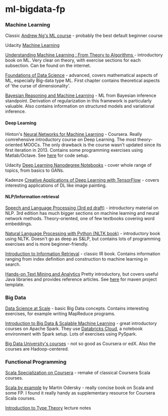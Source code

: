 # ml-bigdata-fp


### Machine Learning
Classic [Andrew Ng's ML course](https://www.coursera.org/learn/machine-learning) - probably the best default beginner course

Udacity [Machine Learning](https://www.udacity.com/course/machine-learning--ud262)

[Understanding Machine Learning : From Theory to Algorithms ](http://www.cs.huji.ac.il/~shais/UnderstandingMachineLearning/)- introductory book on ML. Very clear on theory, with exercise sections for each subsection. Can be found on the internet.

[Foundations of Data Science](http://www.cs.cornell.edu/jeh/bookMay2015.pdf) - advanced, covers mathematical aspects of ML, especially Big-data type ML. First chapter contains theoretical aspects of 'the curse of dimensionality'.

[Bayesian Reasoning and Machine Learning](http://web4.cs.ucl.ac.uk/staff/D.Barber/textbook/090310.pdf) - ML from Bayesian inference standpoint. Derivation of regularization in this framework is particularly valuable. Also contains information on structured models and variational inference.


#### Deep Learning

Hinton's [Neural Networks for Machine Learning](https://www.coursera.org/learn/neural-networks/) - Coursera. Really comrehensive introductory course on Deep Learning. The most theory-oriented MOOCs. The only drawback is the course wasn't updated since its first iteration in 2013. Contains some programming exercises using Matlab/Octave. See [here](https://github.com/lambdaofgod/neural-networks-coursera-setup) for code setup.

Udacity [Deep Learning Nanodegree Notebooks](https://github.com/udacity/deep-learning) - cover whole range of topics, from basics to GANs.

Kadenze [Creative Applications of Deep Learning with TensorFlow](https://www.kadenze.com/courses/creative-applications-of-deep-learning-with-tensorflow-i/info) - covers interesting applications of DL like image painting.

#### NLP/Information retrieval

[Speech and Language Processing (3rd ed draft)](https://web.stanford.edu/~jurafsky/slp3/) - introductory material on NLP. 3rd edition has much bigger sections on machine learning and neural network methods. Theory-oriented, one of few textbooks covering word embeddings.

[Natural Language Processing with Python (NLTK book)](http://www.nltk.org/book/) - introductory book using NLTK. Doesn't go as deep as S&LP, but contains lots of programming exercises and is more beginner-friendly.

[Introduction to Information Retrieval](https://nlp.stanford.edu/IR-book/) - classic IR book. Contains information ranging from index definition and construction to machine learning in search.

[Hands-on Text Mining and Analytics](https://www.coursera.org/learn/text-mining-analytics) Pretty introductory, but covers useful Java libraries and provides reference articles. See [here](https://github.com/lambdaofgod/yTextMiner) for maven project template.

### Big Data

[Data Science at Scale](https://www.coursera.org/specializations/data-science) - basic Big Data concepts. Contains interesting exercises, for example writing MapReduce programs.

[Introduction to Big Data & Scalable Machine Learning](https://docs.databricks.com/spark/latest/training/index.html) - great introductory courses on Apache Spark.
They use [Databricks Cloud](https://community.cloud.databricks.com/), a notebook environment with Spark setup.
Lots of exercises using PySpark.

[Big Data University's courses](https://bigdatauniversity.com/) - not so good as Coursera or edX. Also the courses are Hadoop-centered.

### Functional Programming

[Scala Specialization on Coursera](https://www.coursera.org/specializations/scala) - remake of classical Coursera Scala courses.

[Scala by example](http://www.scala-lang.org/docu/files/ScalaByExample.pdf) by Martin Odersky - really concise book on Scala and some FP. I found it really handy as supplementary resource for Coursera Scala courses.

[Introduction to Type Theory](http://www.cs.ru.nl/~herman/onderwijs/provingwithCA/paper-lncs.pdf) lecture notes
